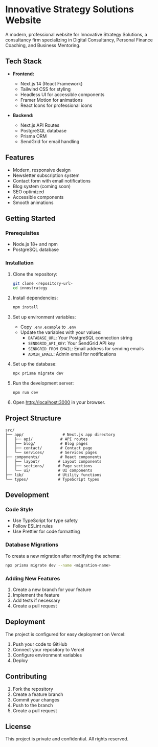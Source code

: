 # Innovative Strategy Solutions Website

A modern, professional website for Innovative Strategy Solutions, a consultancy firm specializing in Digital Consultancy, Personal Finance Coaching, and Business Mentoring.

## Tech Stack

- **Frontend:**
  - Next.js 14 (React Framework)
  - Tailwind CSS for styling
  - Headless UI for accessible components
  - Framer Motion for animations
  - React Icons for professional icons

- **Backend:**
  - Next.js API Routes
  - PostgreSQL database
  - Prisma ORM
  - SendGrid for email handling

## Features

- Modern, responsive design
- Newsletter subscription system
- Contact form with email notifications
- Blog system (coming soon)
- SEO optimized
- Accessible components
- Smooth animations

## Getting Started

### Prerequisites

- Node.js 18+ and npm
- PostgreSQL database

### Installation

1. Clone the repository:
   ```bash
   git clone <repository-url>
   cd innostrategy
   ```

2. Install dependencies:
   ```bash
   npm install
   ```

3. Set up environment variables:
   - Copy `.env.example` to `.env`
   - Update the variables with your values:
     - `DATABASE_URL`: Your PostgreSQL connection string
     - `SENDGRID_API_KEY`: Your SendGrid API key
     - `SENDGRID_FROM_EMAIL`: Email address for sending emails
     - `ADMIN_EMAIL`: Admin email for notifications

4. Set up the database:
   ```bash
   npx prisma migrate dev
   ```

5. Run the development server:
   ```bash
   npm run dev
   ```

6. Open [http://localhost:3000](http://localhost:3000) in your browser.

## Project Structure

```
src/
├── app/                 # Next.js app directory
│   ├── api/            # API routes
│   ├── blog/           # Blog pages
│   ├── contact/        # Contact page
│   └── services/       # Services pages
├── components/         # React components
│   ├── layout/        # Layout components
│   ├── sections/      # Page sections
│   └── ui/            # UI components
├── lib/               # Utility functions
└── types/             # TypeScript types
```

## Development

### Code Style

- Use TypeScript for type safety
- Follow ESLint rules
- Use Prettier for code formatting

### Database Migrations

To create a new migration after modifying the schema:

```bash
npx prisma migrate dev --name <migration-name>
```

### Adding New Features

1. Create a new branch for your feature
2. Implement the feature
3. Add tests if necessary
4. Create a pull request

## Deployment

The project is configured for easy deployment on Vercel:

1. Push your code to GitHub
2. Connect your repository to Vercel
3. Configure environment variables
4. Deploy

## Contributing

1. Fork the repository
2. Create a feature branch
3. Commit your changes
4. Push to the branch
5. Create a pull request

## License

This project is private and confidential. All rights reserved.

